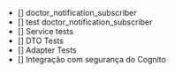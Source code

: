 - [] doctor_notification_subscriber
- [] test doctor_notification_subscriber
- [] Service tests
- [] DTO Tests
- [] Adapter Tests
- [] Integração com segurança do Cognito